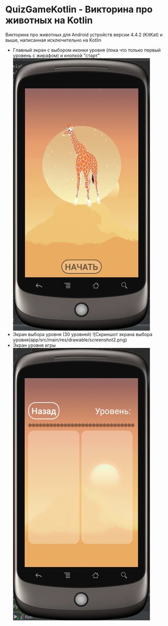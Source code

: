 ﻿# QuizGameKotlin - Викторина про животных на Kotlin

Викторина про животных для Android устройств версии 4.4.2 (KitKat) и выше, написанная исключительно на Kotlin
* Главный экран с выбором иконки уровня (пока что только первый уровень с жирафом) и кнопкой "старт"
![Скриншот главного экрана приложения](app/src/main/res/drawable/screenshot1.png)
* Экран выбора уровня (30 уровней)
![Скриншот экрана выбора уровня(app/src/main/res/drawable/screenshot2.png)
* Экран уровня игры
![Скриншот экрана выбранного уровня](app/src/main/res/drawable/screenshot3.png)

